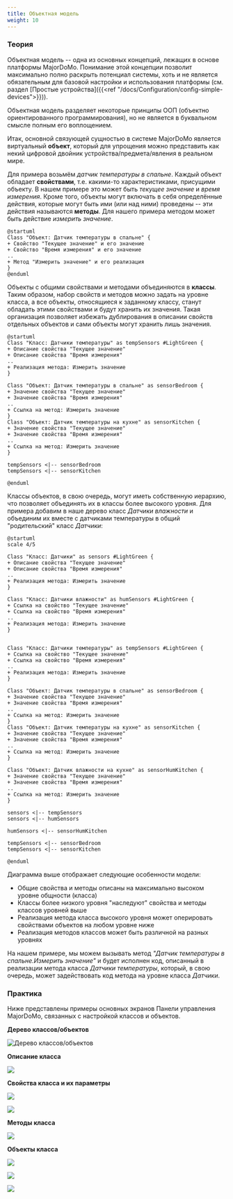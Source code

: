 ```yaml
---
title: Объектная модель
weight: 10
---
```


### Теория

Объектная модель -- одна из основных концепций, лежащих в основе платформы MajorDoMo. Понимание этой концепции
позволит максимально полно раскрыть потенциал системы, хоть и не является обязательным для базовой настройки
и использования платформы (см. раздел [Простые устройства]({{<ref "/docs/Configuration/config-simple-devices">}})).

Объектная модель разделяет некоторые принципы ООП (объектно ориентированного программирования), но не является
в буквальном смысле полным его воплощением.

Итак, основной связующей сущностью в системе MajorDoMo является виртуальный **объект**, который для упрощения 
можно представить как некий цифровой двойник устройства/предмета/явления в реальном мире. 

Для примера возьмём *датчик температуры в спальне*.
Каждый объект обладает **свойствами**, т.е. какими-то характеристиками, присущими объекту. В нашем примере это может быть
*текущее значение* и *время измерения*. Кроме того, объекты могут включать в себя определённые действия, которые могут
быть ими (или над ними) проведены -- эти действия называются **методы**. Для нашего примера методом может быть действие
*измерить значение*.

```plantuml
@startuml
Class "Объект: Датчик температуры в спальне" {
+ Свойство "Текущее значение" и его значение
+ Свойство "Время измерения" и его значение
..
+ Метод "Измерить значение" и его реализация
}
@enduml
```

Объекты с общими свойствами и методами объединяются в **классы**. Таким образом, набор свойств и методов можно задать
на уровне класса, а все объекты, относящиеся к заданному классу, станут обладать этими свойствами и будут хранить их
значения. Такая организация позволяет избежать дублирования в описании свойств отдельных объектов и сами объекты
могут хранить лишь значения.

```plantuml
@startuml
Class "Класс: Датчики температуры" as tempSensors #LightGreen {
+ Описание свойства "Текущее значение"
+ Описание свойства "Время измерения"
..
+ Реализация метода: Измерить значение
}

Class "Объект: Датчик температуры в спальне" as sensorBedroom {
+ Значение свойства "Текущее значение"
+ Значение свойства "Время измерения"
..
+ Ссылка на метод: Измерить значение
}
Class "Объект: Датчик температуры на кухне" as sensorKitchen {
+ Значение свойства "Текущее значение"
+ Значение свойства "Время измерения"
..
+ Ссылка на метод: Измерить значение
}

tempSensors <|-- sensorBedroom
tempSensors <|-- sensorKitchen

@enduml
```

Классы объектов, в свою очередь, могут иметь собственную иерархию, что позволяет объединять их в классы более высокого
уровня. Для примера добавим в наше дерево класс *Датчики влажности* и объединим их вместе с датчиками температуры
в общий "родительский" класс *Датчики*:

```plantuml
@startuml
scale 4/5

Class "Класс: Датчики" as sensors #LightGreen {
+ Описание свойства "Текущее значение"
+ Описание свойства "Время измерения"
..
+ Реализация метода: Измерить значение
}

Class "Класс: Датчики влажности" as humSensors #LightGreen {
+ Ссылка на свойство "Текущее значение"
+ Ссылка на свойство "Время измерения"
..
+ Реализация метода: Измерить значение
}


Class "Класс: Датчики температуры" as tempSensors #LightGreen {
+ Ссылка на свойство "Текущее значение"
+ Ссылка на свойство "Время измерения"
..
+ Реализация метода: Измерить значение
}

Class "Объект: Датчик температуры в спальне" as sensorBedroom {
+ Значение свойства "Текущее значение"
+ Значение свойства "Время измерения"
..
+ Ссылка на метод: Измерить значение
}
Class "Объект: Датчик температуры на кухне" as sensorKitchen {
+ Значение свойства "Текущее значение"
+ Значение свойства "Время измерения"
..
+ Ссылка на метод: Измерить значение
}

Class "Объект: Датчик влажности на кухне" as sensorHumKitchen {
+ Значение свойства "Текущее значение"
+ Значение свойства "Время измерения"
..
+ Ссылка на метод: Измерить значение
}

sensors <|-- tempSensors
sensors <|-- humSensors

humSensors <|-- sensorHumKitchen

tempSensors <|-- sensorBedroom
tempSensors <|-- sensorKitchen

@enduml
```

Диаграмма выше отображает следующие особенности модели:

- Общие свойства и методы описаны на максимально высоком уровне общности (класса)
- Классы более низкого уровня "наследуют" свойства и методы классов уровней выше
- Реализация метода класса высокого уровня может оперировать свойствами объектов на любом уровне ниже  
- Реализация методов классов может быть различной на разных уровнях

На нашем примере, мы можем вызывать метод *"Датчик температуры в спальне.Измерить значение"* и будет исполнен
код, описанный в реализации метода класса *Датчики температуры*, который, в свою очередь, может задействовать
код метода на уровне класса *Датчики*.

### Практика

Ниже представлены примеры основных экранов Панели управления MajorDoMo, связанных с настройкой классов и объектов.

**Дерево классов/объектов**

![Дерево классов/объектов](/docs/configuration/config-objects-1.png)

**Описание класса**

![](/docs/configuration/config-objects-2.png)

**Свойства класса и их параметры**

![](/docs/configuration/config-objects-3.png)

![](/docs/configuration/config-objects-4.png)

**Методы класса**

![](/docs/configuration/config-objects-5.png)

**Объекты класса**

![](/docs/configuration/config-objects-6.png)

![](/docs/configuration/config-objects-7.png)

![](/docs/configuration/config-objects-8.png)